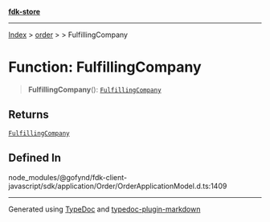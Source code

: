 [**fdk-store**](../../../README.md)
***

[Index](../../../API.md) > [order](../../README.md) > [<internal>](../README.md) > FulfillingCompany

# Function: FulfillingCompany

> **FulfillingCompany**(): [`FulfillingCompany`](../type-aliases/type-alias.FulfillingCompany.md)

## Returns

[`FulfillingCompany`](../type-aliases/type-alias.FulfillingCompany.md)

## Defined In

node\_modules/@gofynd/fdk-client-javascript/sdk/application/Order/OrderApplicationModel.d.ts:1409

***
Generated using [TypeDoc](https://typedoc.org/) and [typedoc-plugin-markdown](https://www.npmjs.com/package/typedoc-plugin-markdown)

